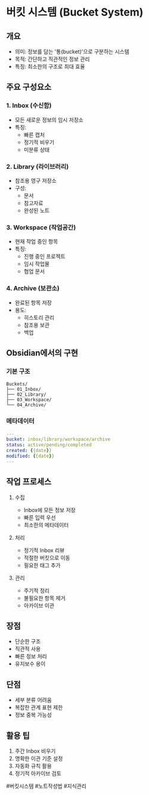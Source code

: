 # 버킷 시스템 (Bucket System)

## 개요
- 의미: 정보를 담는 '통(bucket)'으로 구분하는 시스템
- 목적: 간단하고 직관적인 정보 관리
- 특징: 최소한의 구조로 최대 효율

## 주요 구성요소
### 1. Inbox (수신함)
- 모든 새로운 정보의 임시 저장소
- 특징:
  - 빠른 캡처
  - 정기적 비우기
  - 미분류 상태

### 2. Library (라이브러리)
- 참조용 영구 저장소
- 구성:
  - 문서
  - 참고자료
  - 완성된 노트

### 3. Workspace (작업공간)
- 현재 작업 중인 항목
- 특징:
  - 진행 중인 프로젝트
  - 임시 작업물
  - 협업 문서

### 4. Archive (보관소)
- 완료된 항목 저장
- 용도:
  - 히스토리 관리
  - 참조용 보관
  - 백업

## Obsidian에서의 구현
### 기본 구조
```
Buckets/
├── 01_Inbox/
├── 02_Library/
├── 03_Workspace/
└── 04_Archive/
```

### 메타데이터
```yaml
---
bucket: inbox/library/workspace/archive
status: active/pending/completed
created: {{date}}
modified: {{date}}
---
```

## 작업 프로세스
1. 수집
   - Inbox에 모든 정보 저장
   - 빠른 입력 우선
   - 최소한의 메타데이터

2. 처리
   - 정기적 Inbox 리뷰
   - 적절한 버킷으로 이동
   - 필요한 태그 추가

3. 관리
   - 주기적 정리
   - 불필요한 항목 제거
   - 아카이브 이관

## 장점
- 단순한 구조
- 직관적 사용
- 빠른 정보 처리
- 유지보수 용이

## 단점
- 세부 분류 어려움
- 복잡한 관계 표현 제한
- 정보 중복 가능성

## 활용 팁
1. 주간 Inbox 비우기
2. 명확한 이관 기준 설정
3. 자동화 규칙 활용
4. 정기적 아카이브 검토

#버킷시스템 #노트작성법 #지식관리 